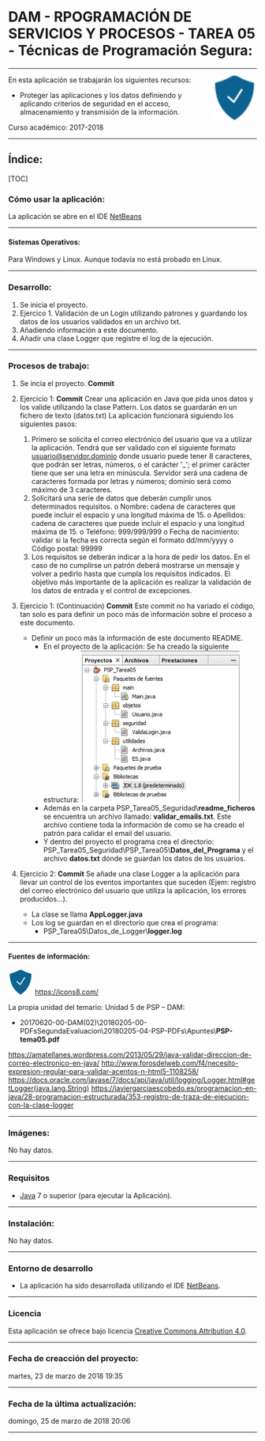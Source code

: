 # DAM - RPOGRAMACIÓN DE SERVICIOS Y PROCESOS - TAREA 05 - Técnicas de Programación Segura:

- - -
<img src="./readme_imagenes/icono_40.png" align="right" width="90"/>

En esta aplicación se trabajarán los siguientes recursos:
* Proteger las aplicaciones y los datos definiendo y aplicando criterios de seguridad en el acceso, almacenamiento y transmisión de la información.

Curso académico: 2017-2018

- - -
## Índice:

[TOC]

### Cómo usar la aplicación:
La aplicación se abre en el IDE [NetBeans]

- - -
#### Sistemas Operativos:
Para Windows y Linux. Aunque todavía no está probado en Linux.

- - -
### Desarrollo:
1. Se inicia el proyecto.
2. Ejercico 1. Validación de un Login utilizando patrones y guardando los datos de los usuarios validados en un archivo txt.
3. Añadiendo información a este documento.
4. Añadir una clase Logger que registre el log de la ejecución.

_ _ _
### Procesos de trabajo:
1. Se incia el proyecto. **Commit**
2. Ejercicio 1: **Commit**
Crear una aplicación en Java que pida unos datos y los valide utilizando la clase Pattern. Los datos se guardarán en un fichero de texto (datos.txt)
La aplicación funcionará siguiendo los siguientes pasos:
	1.	Primero se solicita el correo electrónico del usuario que va a utilizar la aplicación. Tendrá que ser validado con el siguiente formato usuario@servidor.dominio donde usuario puede tener 8 caracteres, que podrán ser letras, números, o el carácter '_'; el primer carácter tiene que ser una letra en minúscula. Servidor será una cadena de caracteres formada por letras y números; dominio será como máximo de 3 caracteres.
	2.	Solicitará una serie de datos que deberán cumplir unos determinados requisitos. 
		o	Nombre: cadena de caracteres que puede incluir el espacio y una longitud máxima de 15.
		o	Apellidos: cadena de caracteres que puede incluir el espacio y una longitud máxima de 15.
		o	Teléfono: 999/999/999
		o	Fecha de nacimiento: validar si la fecha es correcta según el formato dd/mm/yyyy
		o	Código postal: 99999
	3.	Los requisitos se deberán indicar a la hora de pedir los datos. En el caso de no cumplirse un patrón deberá mostrarse un mensaje y volver a pedirlo hasta que cumpla los requisitos indicados.
	El objetivo más importante de la aplicación es realizar la validación de los datos de entrada y el control de excepciones.

3. Ejercicio 1: (Continuación) **Commit**
Este commit no ha variado el código, tan solo es para definir un poco más de información sobre el proceso a este documento.
	- Definir un poco más la información de este documento README.
		- En el proyecto de la aplicación: Se ha creado la siguiente estructura:
		![img01]
        - Además en la carpeta PSP_Tarea05_Seguridad\\**readme_ficheros** se encuentra un archivo llamado: **validar_emails.txt**. Este archivo contiene toda la información de como se ha creado el patrón para calidar el email del usuario.
        - Y dentro del proyecto el programa crea el directorio: PSP_Tarea05_Seguridad\PSP_Tarea05\\**Datos_del_Programa** y el archivo **datos.txt** dónde se guardan los datos de los usuarios.

4. Ejercicio 2: **Commit**
Se añade una clase Logger a la aplicación para llevar un control de los eventos importantes que suceden (Ejem: registro del correo electrónico del usuario que utiliza la aplicación, los errores producidos...).
	* La clase se llama **AppLogger.java**
	* Los log se guardan en el directorio que crea el programa:
		* PSP_Tarea05\Datos_de_Logger\\**logger.log**

- - -
#### Fuentes de información:
![ico01]
https://icons8.com/

La propia unidad del temario: Unidad 5 de PSP – DAM:
- 20170620-00-DAM(02)\20180205-00-PDFsSegundaEvaluacion\20180205-04-PSP-PDFs\Apuntes\\**PSP-tema05.pdf**

https://amatellanes.wordpress.com/2013/05/29/java-validar-direccion-de-correo-electronico-en-java/
http://www.forosdelweb.com/f4/necesito-expresion-regular-para-validar-acentos-n-html5-1108258/
https://docs.oracle.com/javase/7/docs/api/java/util/logging/Logger.html#getLogger(java.lang.String)
https://javiergarciaescobedo.es/programacion-en-java/28-programacion-estructurada/353-registro-de-traza-de-ejecucion-con-la-clase-logger


- - -
### Imágenes:
No hay datos.

- - -
### Requisitos
- [Java] 7 o superior (para ejecutar la Aplicación).

- - -
### Instalación:
No hay datos.

- - -
### Entorno de desarrollo
- La aplicación ha sido desarrollada utilizando el IDE [NetBeans].

- - -
### Licencia
Esta aplicación se ofrece bajo licencia [Creative Commons Attribution 4.0].

- - -
### Fecha de creacción del proyecto:
martes, 23 de marzo de 2018 19:35

- - -
### Fecha de la última actualización:
domingo, 25 de marzo de 2018 20:06

- - -

[ico01]: ./readme_imagenes/icono_40.png
[img01]: ./readme_imagenes/img01.jpg


[Java]: https://www.java.com/
[NetBeans]: https://netbeans.org/
[Creative Commons Attribution 4.0]: (https://choosealicense.com/licenses/cc-by-4.0/)



